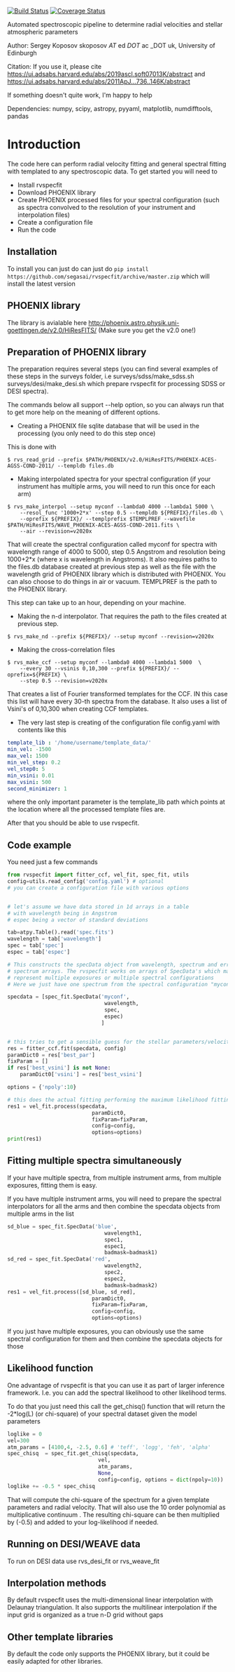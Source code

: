 [![Build Status](https://travis-ci.org/segasai/rvspecfit.svg?branch=master)](https://travis-ci.org/segasai/rvspecfit)
[![Coverage Status](https://coveralls.io/repos/github/segasai/rvspecfit/badge.svg?branch=master)](https://coveralls.io/github/segasai/rvspecfit?branch=master)

Automated spectroscopic pipeline to determine radial velocities and 
stellar atmospheric parameters

Author: Sergey Koposov skoposov _AT_ ed _DOT_ ac _DOT uk, 
University of Edinburgh

Citation: If you use it, please cite
https://ui.adsabs.harvard.edu/abs/2019ascl.soft07013K/abstract
and https://ui.adsabs.harvard.edu/abs/2011ApJ...736..146K/abstract

If something doesn't quite work, I'm happy to help

Dependencies: 
numpy, scipy, astropy, pyyaml, matplotlib, numdifftools, pandas

# Introduction

The code here can perform radial velocity fitting and general spectral fitting 
with templated to any spectroscopic data.
To get started you will need to

* Install rvspecfit 
* Download PHOENIX library 
* Create PHOENIX processed files for your spectral configuration (such as spectra convolved to the 
resolution of your instrument and interpolation files)
* Create a configuration file 
* Run the code 


## Installation

To install you can just do can just do 
`
 pip install https://github.com/segasai/rvspecfit/archive/master.zip
`
which will install the latest version


## PHOENIX library

The library is avialable here http://phoenix.astro.physik.uni-goettingen.de/v2.0/HiResFITS/
(Make sure you get the v2.0 one!)

## Preparation of PHOENIX library

The preparation requires several steps (you can find several examples of these steps in the surveys folder, i.e surveys/sdss/make_sdss.sh surveys/desi/make_desi.sh which prepare rvspecfit for processing SDSS or DESI spectra).

The commands below all support --help option, so you can always run that to get more help on the meaning of different options.

* Creating a PHOENIX file sqlite database that will be used in the processing (you only need to do this step once)

This is done with
```
$ rvs_read_grid --prefix $PATH/PHOENIX/v2.0/HiResFITS/PHOENIX-ACES-AGSS-COND-2011/ --templdb files.db
```

* Making interpolated spectra for your spectral configuration (if your instrument has multiple arms, you will need to run this once for each arm)

```
$ rvs_make_interpol --setup myconf --lambda0 4000 --lambda1 5000 \
    --resol_func '1000+2*x' --step 0.5 --templdb ${PREFIX}/files.db \
    --oprefix ${PREFIX}/ --templprefix $TEMPLPREF --wavefile $PATH/HiResFITS/WAVE_PHOENIX-ACES-AGSS-COND-2011.fits \
    --air --revision=v2020x
```
That will create the spectral configuration called myconf for spectra with wavelength range of 4000 to 5000, step 0.5 Angstrom and resolution being 1000+2*x (where x is wavelength in Angstroms). It also requires paths to the files.db database created at previous step as well as the file with the wavelength grid of PHOENIX library which is distributed with PHOENIX. You can also choose to do things in air or vacuum. TEMPLPREF is the path to the PHOENIX library.

This step can take up to an hour, depending on your machine.

* Making the n-d interpolator.
That requires the path to the files created at previous step.
```
$ rvs_make_nd --prefix ${PREFIX}/ --setup myconf --revision=v2020x
```

* Making the cross-correlation files

```
$ rvs_make_ccf --setup myconf --lambda0 4000 --lambda1 5000  \
    --every 30 --vsinis 0,10,300 --prefix ${PREFIX}/ --oprefix=${PREFIX} \
    --step 0.5 --revision=v2020x
```

That creates a list of Fourier transformed templates for the CCF. IN this 
case this list will have every 30-th spectra from the database. It also uses a 
list of Vsini's  of  0,10,300 when creating CCF templates.

* The very last step is creating of the configuration file config.yaml with contents like this
```yaml
template_lib : '/home/username/template_data/'
min_vel: -1500
max_vel: 1500
min_vel_step: 0.2
vel_step0: 5
min_vsini: 0.01
max_vsini: 500
second_minimizer: 1
```
where the only important parameter is the template_lib path which points at the location where all
the processed template files are.

After that you should be able to use rvspecfit. 



## Code example

You need just a few commands

```python
from rvspecfit import fitter_ccf, vel_fit, spec_fit, utils
config=utils.read_config('config.yaml') # optional
# you can create a configuration file with various options


# let's assume we have data stored in 1d arrays in a table
# with wavelength being in Angstrom
# espec being a vector of standard deviations

tab=atpy.Table().read('spec.fits')
wavelength = tab['wavelength']
spec = tab['spec']
espec = tab['espec']

# This constructs the specData object from wavelength, spectrum and error
# spectrum arrays. The rvspecfit works on arrays of SpecData's which may
# represent multiple exposures or multiple spectral configurations
# Here we just have one spectrum from the spectral configuration "myconf"

specdata = [spec_fit.SpecData('myconf',
                               wavelength,
                               spec,
                               espec)
                              ]


# this tries to get a sensible guess for the stellar parameters/velocity
res = fitter_ccf.fit(specdata, config)
paramDict0 = res['best_par']
fixParam = [] 
if res['best_vsini'] is not None:
    paramDict0['vsini'] = res['best_vsini']

options = {'npoly':10}

# this does the actual fitting performing the maximum likelihood fitting of the data
res1 = vel_fit.process(specdata,
                           paramDict0,
                           fixParam=fixParam,
                           config=config,
                           options=options)
print(res1)

```
## Fitting multiple spectra simultaneously 

If your have multiple spectra, from multiple instrument arms, from multiple 
exposures, fitting them is easy. 

If you have multiple instrument arms, you
will need to prepare the spectral interpolators for all the arms 
and then combine the specdata objects from multiple arms in the list

```python
sd_blue = spec_fit.SpecData('blue',
                               wavelength1,
                               spec1,
                               espec1,
                               badmask=badmask1)
sd_red = spec_fit.SpecData('red',
                               wavelength2,
                               spec2,
                               espec2,
                               badmask=badmask2)
res1 = vel_fit.process([sd_blue, sd_red],
                           paramDict0,
                           fixParam=fixParam,
                           config=config,
                           options=options)
```
If you just have multiple exposures, you can obviously use the 
same spectral configuration for them and then combine the specdata objects for
those

##  Likelihood function

One advantage of rvspecfit is that you can use it as  part of larger inference framework. 
I.e. you can add the  spectral likelihood to other likelihood terms. 

To do that you just need this call the get_chisq() function that will 
return the -2*log(L) (or chi-square) of your spectral dataset given the 
model parameters

```python
loglike = 0 
vel=300
atm_params = [4100,4, -2.5, 0.6] # 'teff', 'logg', 'feh', 'alpha'
spec_chisq  = spec_fit.get_chisq(specdata,
                             vel,
                             atm_params,
                             None,
                             config=config, options = dict(npoly=10))
loglike += -0.5 * spec_chisq
```                            
That will compute the chi-square of the spectrum for a given template parameters
and radial velocity. That will also use
the 10 order polynomial as multiplicative continuum . 
The resulting chi-square can be then multiplied by (-0.5) and added to your log-likelihood if needed.


##  Running on DESI/WEAVE data

To run on DESI data use rvs_desi_fit or rvs_weave_fit

## Interpolation methods 

By default rvspecfit uses the multi-dimensional linear interpolation with Delaunay 
triangulation. It also supports the multilinear interpolation if 
the input grid is organized as a true n-D grid without gaps

## Other template libraries

By default the code only supports the PHOENIX library, but it could 
be easily adapted for other libraries.

